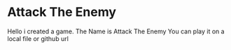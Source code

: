 # Attack The Enemy
Hello i created a game. The Name is Attack The Enemy You can play it on a local file or github url
